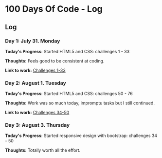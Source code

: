 # 100 Days Of Code - Log


## Log

### Day 1: July 31. Monday

**Today's Progress**: Started HTML5 and CSS: challenges 1 - 33

**Thoughts:** Feels good to be consistent at coding.

**Link to work:** [Challenges 1-33](https://codepen.io/Fucho/projects/public/)

### Day 2: August 1. Tuesday

**Today's Progress**: Started HTML5 and CSS: challenges 50 - 76

**Thoughts:** Work was so much today, impromptu tasks but I still continued.

**Link to work:** [Challenges 34-50](https://codepen.io/Fucho/projects/public/)

### Day 3: August 3. Thursday

**Today's Progress**: Started responsive design with bootstrap: challenges 34 - 50

**Thoughts:** Totally worth all the effort.
